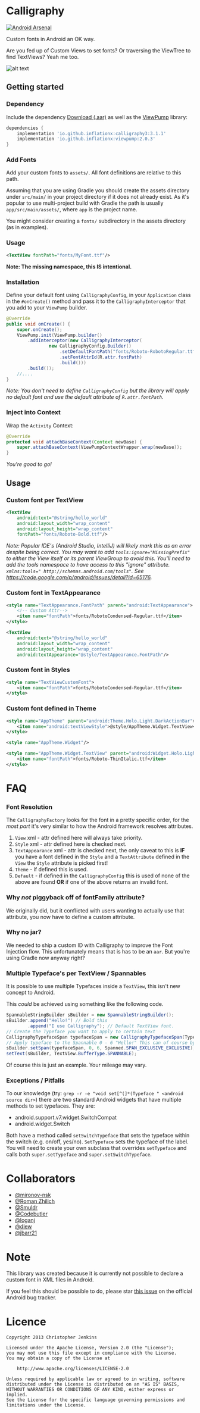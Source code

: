 Calligraphy
===========

[![Android Arsenal](https://img.shields.io/badge/Android%20Arsenal-Calligraphy-blue.svg?style=flat)](http://android-arsenal.com/details/1/163)

Custom fonts in Android an OK way.

Are you fed up of Custom Views to set fonts? Or traversing the ViewTree to find TextViews? Yeah me too.

![alt text](https://github.com/chrisjenx/Calligraphy/raw/master/screenshot.png "ScreenShot Of Font Samples")

## Getting started

### Dependency

Include the dependency [Download (.aar)](http://search.maven.org/remotecontent?filepath=io/github/inflationx/calligraphy3/3.0.0/calligraphy3-3.0.0.aar) as well as the [ViewPump](https://github.com/InflationX/ViewPump) library:

```groovy
dependencies {
    implementation 'io.github.inflationx:calligraphy3:3.1.1'
    implementation 'io.github.inflationx:viewpump:2.0.3'
}
```
### Add Fonts

Add your custom fonts to `assets/`. All font definitions are relative to this path.

Assuming that you are using Gradle you should create the assets directory under `src/main/` in your project directory if it does not already exist.
As it's popular to use multi-project build with Gradle the path is usually `app/src/main/assets/`, where `app` is the project name.

You might consider creating a `fonts/` subdirectory in the assets directory (as in examples).

### Usage

```xml
<TextView fontPath="fonts/MyFont.ttf"/>
```
**Note: The missing namespace, this __IS__ intentional.**

### Installation

Define your default font using `CalligraphyConfig`, in your `Application` class in the `#onCreate()` method and pass it to the `CalligraphyInterceptor` that you add to your `ViewPump` builder.

```java
@Override
public void onCreate() {
    super.onCreate();
    ViewPump.init(ViewPump.builder()
        .addInterceptor(new CalligraphyInterceptor(
                new CalligraphyConfig.Builder()
                    .setDefaultFontPath("fonts/Roboto-RobotoRegular.ttf")
                    .setFontAttrId(R.attr.fontPath)
                    .build()))
        .build());
    //....
}
```

_Note: You don't need to define `CalligraphyConfig` but the library will apply
no default font and use the default attribute of `R.attr.fontPath`._

### Inject into Context

Wrap the `Activity` Context:

```java
@Override
protected void attachBaseContext(Context newBase) {
    super.attachBaseContext(ViewPumpContextWrapper.wrap(newBase));
}
```

_You're good to go!_


## Usage

### Custom font per TextView

```xml
<TextView
    android:text="@string/hello_world"
    android:layout_width="wrap_content"
    android:layout_height="wrap_content"
    fontPath="fonts/Roboto-Bold.ttf"/>
```

_Note: Popular IDE's (Android Studio, IntelliJ) will likely mark this as an error despite being correct. You may want to add `tools:ignore="MissingPrefix"` to either the View itself or its parent ViewGroup to avoid this. You'll need to add the tools namespace to have access to this "ignore" attribute. `xmlns:tools="
http://schemas.android.com/tools"`. See https://code.google.com/p/android/issues/detail?id=65176._

### Custom font in TextAppearance


```xml
<style name="TextAppearance.FontPath" parent="android:TextAppearance">
    <!-- Custom Attr-->
    <item name="fontPath">fonts/RobotoCondensed-Regular.ttf</item>
</style>
```

```xml
<TextView
    android:text="@string/hello_world"
    android:layout_width="wrap_content"
    android:layout_height="wrap_content"
    android:textAppearance="@style/TextAppearance.FontPath"/>

```

### Custom font in Styles


```xml
<style name="TextViewCustomFont">
    <item name="fontPath">fonts/RobotoCondensed-Regular.ttf</item>
</style>
```

### Custom font defined in Theme

```xml
<style name="AppTheme" parent="android:Theme.Holo.Light.DarkActionBar">
    <item name="android:textViewStyle">@style/AppTheme.Widget.TextView</item>
</style>

<style name="AppTheme.Widget"/>

<style name="AppTheme.Widget.TextView" parent="android:Widget.Holo.Light.TextView">
    <item name="fontPath">fonts/Roboto-ThinItalic.ttf</item>
</style>
```


# FAQ

### Font Resolution

The `CalligraphyFactory` looks for the font in a pretty specific order, for the _most part_ it's
 very similar to how the Android framework resolves attributes.

1. `View` xml - attr defined here will always take priority.
2. `Style` xml - attr defined here is checked next.
3. `TextAppearance` xml - attr is checked next, the only caveat to this is **IF** you have a font
 defined in the `Style` and a `TextAttribute` defined in the `View` the `Style` attribute is picked first!
4. `Theme` - if defined this is used.
5. `Default` - if defined in the `CalligraphyConfig` this is used of none of the above are found
**OR** if one of the above returns an invalid font.

### Why *not* piggyback off of fontFamily attribute?

We originally did, but it conflicted with users wanting to actually use that attribute, you now
have to define a custom attribute.

### Why no jar?

We needed to ship a custom ID with Calligraphy to improve the Font Injection flow. This
unfortunately means that is has to be an `aar`. But you're using Gradle now anyway right?

### Multiple Typeface's per TextView / Spannables

It is possible to use multiple Typefaces inside a `TextView`, this isn't new concept to Android.

This _could_ be achieved using something like the following code.

```java
SpannableStringBuilder sBuilder = new SpannableStringBuilder();
sBuilder.append("Hello!") // Bold this
        .append("I use Calligraphy"); // Default TextView font.
// Create the Typeface you want to apply to certain text
CalligraphyTypefaceSpan typefaceSpan = new CalligraphyTypefaceSpan(TypefaceUtils.load(getAssets(), "fonts/Roboto-Bold.ttf"));
// Apply typeface to the Spannable 0 - 6 "Hello!" This can of course by dynamic.
sBuilder.setSpan(typefaceSpan, 0, 6, Spanned.SPAN_EXCLUSIVE_EXCLUSIVE);
setText(sBuilder, TextView.BufferType.SPANNABLE);
```
Of course this is just an example. Your mileage may vary.

### Exceptions / Pitfalls

To our knowledge (try: `grep -r -e "void set[^(]*(Typeface " <android source dir>`) there are two standard Android widgets that have multiple methods to set typefaces. They are:

 - android.support.v7.widget.SwitchCompat
 - android.widget.Switch

Both have a method called `setSwitchTypeface` that sets the typeface within the switch (e.g. on/off, yes/no). `SetTypeface` sets the typeface of the label. You will need to create your own subclass that overrides `setTypeface` and calls both `super.setTypeface` and `super.setSwitchTypeface`.





# Collaborators

- [@mironov-nsk](https://github.com/mironov-nsk)
- [@Roman Zhilich](https://github.com/RomanZhilich)
- [@Smuldr](https://github.com/Smuldr)
- [@Codebutler](https://github.com/codebutler)
- [@loganj](https://github.com/loganj)
- [@dlew](https://github.com/dlew)
- [@jbarr21](https://github.com/jbarr21)

# Note

This library was created because it is currently not possible to declare a custom font in XML files in Android.

If you feel this should be possible to do, please star [this issue](https://code.google.com/p/android/issues/detail?id=88945) on the official Android bug tracker.

# Licence

    Copyright 2013 Christopher Jenkins

    Licensed under the Apache License, Version 2.0 (the "License");
    you may not use this file except in compliance with the License.
    You may obtain a copy of the License at

        http://www.apache.org/licenses/LICENSE-2.0

    Unless required by applicable law or agreed to in writing, software
    distributed under the License is distributed on an "AS IS" BASIS,
    WITHOUT WARRANTIES OR CONDITIONS OF ANY KIND, either express or implied.
    See the License for the specific language governing permissions and
    limitations under the License.
